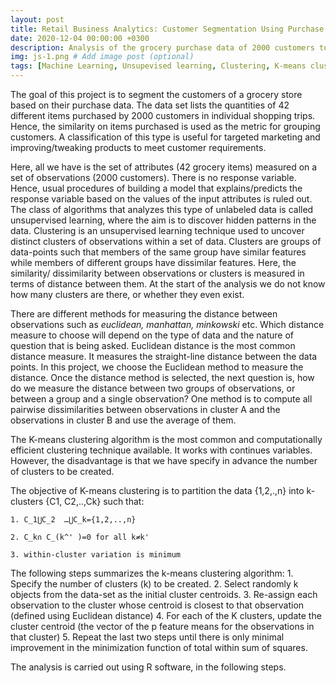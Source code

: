 ```yaml
---
layout: post
title: Retail Business Analytics: Customer Segmentation Using Purchase Data
date: 2020-12-04 00:00:00 +0300
description: Analysis of the grocery purchase data of 2000 customers to identify groups of customers with similar preferences.
img: js-1.png # Add image post (optional)
tags: [Machine Learning, Unsupevised learning, Clustering, K-means clustering] # add tag
---
```

The goal of this project is to segment the customers of a grocery store based on their purchase data. The data set lists the quantities of 42 different items purchased by 2000 customers in individual shopping trips. Hence, the similarity on items purchased is used as the metric for grouping customers. A classification of this type is useful for targeted marketing and improving/tweaking products to meet customer requirements. 

Here, all we have is the set of attributes (42 grocery items) measured on a set of observations (2000 customers). There is no response variable. Hence, usual procedures of building a model that explains/predicts the response variable based on the values of the input attributes is ruled out. The class of algorithms that analyzes this type of unlabeled data is called unsupervised learning, where the aim is to discover hidden patterns in the data. Clustering is an unsupervised learning technique used to uncover distinct clusters of observations within a set of data. Clusters are groups of data-points such that members of the same group have similar features while members of different groups have dissimilar features. Here, the similarity/ dissimilarity between observations or clusters is measured in terms of distance between them. At the start of the analysis we do not know how many clusters are there, or whether they even exist. 

There are different methods for measuring the distance between observations such as *euclidean, manhattan, minkowski* etc. Which distance measure to choose will depend on the type of data and the nature of question that is being asked. Euclidean distance is the most common distance measure. It measures the straight-line distance between the data points. 
In this project, we choose the Euclidean method to measure the distance. Once the distance method is selected, the next question is, how do we measure the distance between two groups of observations, or between a group and a single observation? One method is to compute all pairwise dissimilarities between observations in cluster A and the observations in cluster B and use the average of them. 

The K-means clustering algorithm is the most common and computationally efficient clustering technique available. It works with continues variables. However, the disadvantage is that we have specify in advance the number of clusters to be created.

The objective of K-means clustering is to partition the data {1,2,.,n} into k-clusters {C1, C2,..,Ck} such that:

	1. C_1⋃C_2  …⋃C_k={1,2,..,n}
	
	2. C_k∩ C_(k^' )=0 for all k≠k'
	
	3. within-cluster variation is minimum
	
The following steps summarizes the k-means clustering algorithm:
	1. Specify the number of clusters (k) to be created. 
	2. Select randomly k objects from the data-set as the initial cluster centroids.
	3. Re-assign each observation to the cluster whose centroid is closest to that observation       (defined using Euclidean distance)
	4. For each of the K clusters, update the cluster centroid (the vector of the p
     feature means for the observations in that cluster)
	5. Repeat the last two steps until there is only minimal improvement in the minimization         function of total within sum of squares.
	
The analysis is carried out using R software, in the following steps. 


